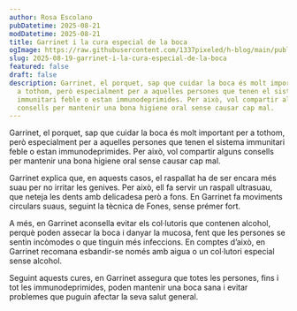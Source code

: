 ```yaml
---
author: Rosa Escolano
pubDatetime: 2025-08-21
modDatetime: 2025-08-21
title: Garrinet i la cura especial de la boca
ogImage: https://raw.githubusercontent.com/1337pixeled/h-blog/main/public/assets/garrinet6.webp
slug: 2025-08-19-garrinet-i-la-cura-especial-de-la-boca
featured: false
draft: false
description: Garrinet, el porquet, sap que cuidar la boca és molt important per
  a tothom, però especialment per a aquelles persones que tenen el sistema
  immunitari feble o estan immunodeprimides. Per això, vol compartir alguns
  consells per mantenir una bona higiene oral sense causar cap mal.
---
```

Garrinet, el porquet, sap que cuidar la boca és molt important per a tothom, però especialment per a aquelles persones que tenen el sistema immunitari feble o estan immunodeprimides. Per això, vol compartir alguns consells per mantenir una bona higiene oral sense causar cap mal.

Garrinet explica que, en aquests casos, el raspallat ha de ser encara més suau per no irritar les genives. Per això, ell fa servir un raspall ultrasuau, que neteja les dents amb delicadesa però a fons. En Garrinet fa moviments circulars suaus, seguint la tècnica de Fones, sense prémer fort.

A més, en Garrinet aconsella evitar els col·lutoris que contenen alcohol, perquè poden assecar la boca i danyar la mucosa, fent que les persones se sentin incòmodes o que tinguin més infeccions. En comptes d’això, en Garrinet recomana esbandir-se només amb aigua o un col·lutori especial sense alcohol.

Seguint aquests cures, en Garrinet assegura que totes les persones, fins i tot les immunodeprimides, poden mantenir una boca sana i evitar problemes que puguin afectar la seva salut general.